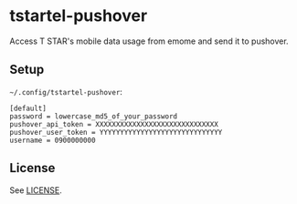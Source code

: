 # tstartel-pushover

Access T STAR's mobile data usage from emome and send it to pushover.

## Setup

`~/.config/tstartel-pushover`:

    [default]
    password = lowercase_md5_of_your_password
    pushover_api_token = XXXXXXXXXXXXXXXXXXXXXXXXXXXXXX
    pushover_user_token = YYYYYYYYYYYYYYYYYYYYYYYYYYYYYY
    username = 0900000000

## License

See [LICENSE](LICENSE).
